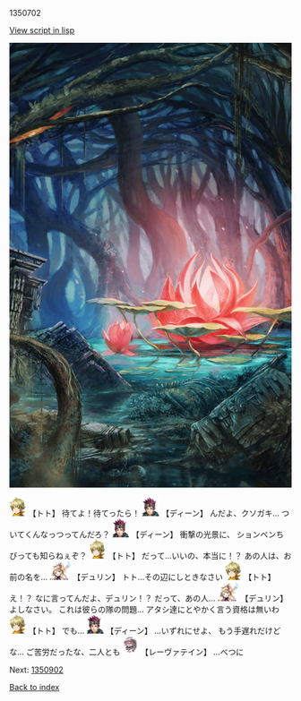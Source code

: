 1350702

[View script in lisp](../scripts/1350702.txt)

![bog.png](../images/backgrounds/bog.png)

<img src="../images/units/4.png" alt="4.png" height="34"/>
【トト】
待てよ！待てったら！

<img src="../images/units/6.png" alt="6.png" height="34"/>
【ディーン】
んだよ、クソガキ…
ついてくんなっつってんだろ？

<img src="../images/units/6.png" alt="6.png" height="34"/>
【ディーン】
衝撃の光景に、
ションベンちびっても知らねぇぞ？

<img src="../images/units/4.png" alt="4.png" height="34"/>
【トト】
だって…いいの、本当に！？
あの人は、お前の名を…

<img src="../images/units/0.png" alt="0.png" height="34"/>
【デュリン】
トト…その辺にしときなさい

<img src="../images/units/4.png" alt="4.png" height="34"/>
【トト】
え！？
なに言ってんだよ、デュリン！？
だって、あの人…

<img src="../images/units/0.png" alt="0.png" height="34"/>
【デュリン】
よしなさい。
これは彼らの隊の問題…
アタシ達にとやかく言う資格は無いわ

<img src="../images/units/4.png" alt="4.png" height="34"/>
【トト】
でも…

<img src="../images/units/6.png" alt="6.png" height="34"/>
【ディーン】
…いずれにせよ、
もう手遅れだけどな…
ご苦労だったな、二人とも

<img src="../images/units/100221.png" alt="100221.png" height="34"/>
【レーヴァテイン】
…べつに

Next: [1350902](1350902.md)

[Back to index](index.md)
